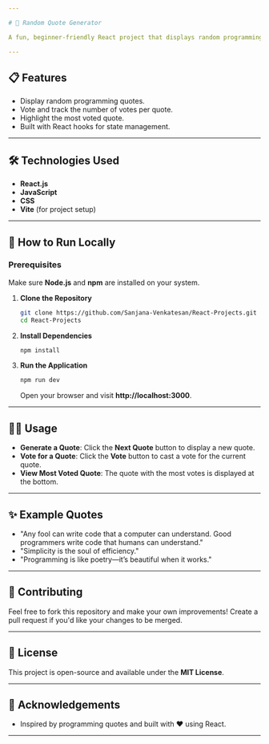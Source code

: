 ```yaml
---

# 📝 Random Quote Generator  

A fun, beginner-friendly React project that displays random programming quotes! Users can generate new quotes or vote for their favorites. The most voted quote is highlighted dynamically.

---
```


## 📋 Features  
- Display random programming quotes.  
- Vote and track the number of votes per quote.  
- Highlight the most voted quote.  
- Built with React hooks for state management.

---

## 🛠️ Technologies Used  
- **React.js**  
- **JavaScript**  
- **CSS**  
- **Vite** (for project setup)  

---

## 🚀 How to Run Locally  

### Prerequisites  
Make sure **Node.js** and **npm** are installed on your system.  

1. **Clone the Repository**  
   ```bash
   git clone https://github.com/Sanjana-Venkatesan/React-Projects.git
   cd React-Projects
   ```

2. **Install Dependencies**  
   ```bash
   npm install
   ```

3. **Run the Application**  
   ```bash
   npm run dev
   ```
   Open your browser and visit **http://localhost:3000**.

---

## 🧑‍💻 Usage  
- **Generate a Quote**: Click the **Next Quote** button to display a new quote.  
- **Vote for a Quote**: Click the **Vote** button to cast a vote for the current quote.  
- **View Most Voted Quote**: The quote with the most votes is displayed at the bottom.

---

## ✨ Example Quotes  
- "Any fool can write code that a computer can understand. Good programmers write code that humans can understand."  
- "Simplicity is the soul of efficiency."  
- "Programming is like poetry—it’s beautiful when it works."

---

## 🤝 Contributing  
Feel free to fork this repository and make your own improvements! Create a pull request if you'd like your changes to be merged.

---

## 📄 License  
This project is open-source and available under the **MIT License**.

---

## 🥂 Acknowledgements  
- Inspired by programming quotes and built with ❤️ using React.

---

